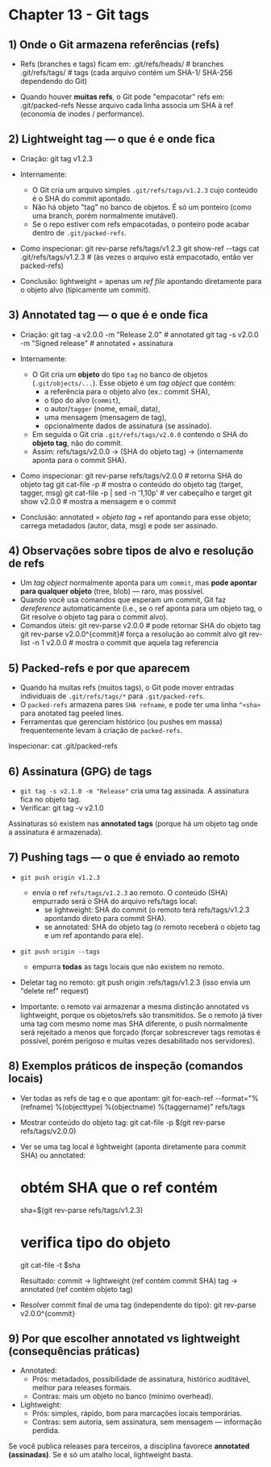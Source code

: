 # Chapter 13 - Git tags

## 1) Onde o Git armazena referências (refs)

- Refs (branches e tags) ficam em:
    .git/refs/heads/        # branches
    .git/refs/tags/         # tags (cada arquivo contém um SHA-1/ SHA-256 dependendo do Git)

- Quando houver **muitas refs**, o Git pode "empacotar" refs em:
    .git/packed-refs
  Nesse arquivo cada linha associa um SHA à ref (economia de inodes / performance).

## 2) Lightweight tag — o que é e onde fica

- Criação:
    git tag v1.2.3

- Internamente:
  - O Git cria um arquivo simples `.git/refs/tags/v1.2.3` cujo conteúdo é o SHA do commit apontado.
  - Não há objeto "tag" no banco de objetos. É só um ponteiro (como uma branch, porém normalmente imutável).
  - Se o repo estiver com refs empacotadas, o ponteiro pode acabar dentro de `.git/packed-refs`.

- Como inspecionar:
    git rev-parse refs/tags/v1.2.3
    git show-ref --tags
    cat .git/refs/tags/v1.2.3              # (às vezes o arquivo está empacotado, então ver packed-refs)

- Conclusão: lightweight = apenas um *ref file* apontando diretamente para o objeto alvo (tipicamente um commit).

## 3) Annotated tag — o que é e onde fica

- Criação:
    git tag -a v2.0.0 -m "Release 2.0"     # annotated
    git tag -s v2.0.0 -m "Signed release"  # annotated + assinatura

- Internamente:
  - O Git cria um **objeto** do tipo `tag` no banco de objetos (`.git/objects/...`). Esse objeto é um *tag object* que contém:
    - a referência para o objeto alvo (ex.: commit SHA),
    - o tipo do alvo (`commit`),
    - o autor/`tagger` (nome, email, data),
    - uma mensagem (mensagem de tag),
    - opcionalmente dados de assinatura (se assinado).
  - Em seguida o Git cria `.git/refs/tags/v2.0.0` contendo o SHA do **objeto tag**, não do commit.
  - Assim: refs/tags/v2.0.0 -> (SHA do objeto tag) -> (internamente aponta para o commit SHA).

- Como inspecionar:
    git rev-parse refs/tags/v2.0.0           # retorna SHA do objeto tag
    git cat-file -p <sha-do-objeto-tag>     # mostra o conteúdo do objeto tag (target, tagger, msg)
    git cat-file -p <sha-do-objeto-tag> | sed -n '1,10p'   # ver cabeçalho e target
    git show v2.0.0                          # mostra a mensagem e o commit

- Conclusão: annotated = *objeto tag* + ref apontando para esse objeto; carrega metadados (autor, data, msg) e pode ser assinado.

## 4) Observações sobre tipos de alvo e resolução de refs

- Um *tag object* normalmente aponta para um `commit`, mas **pode apontar para qualquer objeto** (tree, blob) — raro, mas possível.
- Quando você usa comandos que esperam um commit, Git faz _dereference_ automaticamente (i.e., se o ref aponta para um objeto tag, o Git resolve o objeto tag para o commit alvo).
- Comandos úteis:
    git rev-parse v2.0.0          # pode retornar SHA do objeto tag
    git rev-parse v2.0.0^{commit}# força a resolução ao commit alvo
    git rev-list -n 1 v2.0.0     # mostra o commit que aquela tag referencia

## 5) Packed-refs e por que aparecem

- Quando há muitas refs (muitos tags), o Git pode mover entradas individuais de `.git/refs/tags/*` para `.git/packed-refs`.
- O `packed-refs` armazena pares `SHA refname`, e pode ter uma linha `^<sha>` para anotated tag peeled lines.
- Ferramentas que gerenciam histórico (ou pushes em massa) frequentemente levam à criação de `packed-refs`.

Inspecionar:
    cat .git/packed-refs

## 6) Assinatura (GPG) de tags

- `git tag -s v2.1.0 -m "Release"` cria uma tag assinada. A assinatura fica no objeto tag.
- Verificar:
    git tag -v v2.1.0

Assinaturas só existem nas **annotated tags** (porque há um objeto tag onde a assinatura é armazenada).

## 7) Pushing tags — o que é enviado ao remoto

- `git push origin v1.2.3`
  - envia o ref `refs/tags/v1.2.3` ao remoto. O conteúdo (SHA) empurrado será o SHA do arquivo refs/tags local:
    - se lightweight: SHA do commit (o remoto terá refs/tags/v1.2.3 apontando direto para commit SHA).
    - se annotated: SHA do objeto tag (o remoto receberá o objeto tag e um ref apontando para ele).
- `git push origin --tags`
  - empurra **todas** as tags locais que não existem no remoto.
- Deletar tag no remoto:
    git push origin :refs/tags/v1.2.3
  (isso envia um "delete ref" request)

- Importante: o remoto vai armazenar a mesma distinção annotated vs lightweight, porque os objetos/refs são transmitidos. Se o remoto já tiver uma tag com mesmo nome mas SHA diferente, o push normalmente será rejeitado a menos que forçado (forçar sobrescrever tags remotas é possível, porém perigoso e muitas vezes desabilitado nos servidores).

## 8) Exemplos práticos de inspeção (comandos locais)

- Ver todas as refs de tag e o que apontam:
    git for-each-ref --format="%(refname) %(objecttype) %(objectname) %(taggername)" refs/tags

- Mostrar conteúdo do objeto tag:
    git cat-file -p $(git rev-parse refs/tags/v2.0.0)

- Ver se uma tag local é lightweight (aponta diretamente para commit SHA) ou annotated:
    # obtém SHA que o ref contém
    sha=$(git rev-parse refs/tags/v1.2.3)
    # verifica tipo do objeto
    git cat-file -t $sha

  Resultado:
    commit    -> lightweight (ref contém commit SHA)
    tag       -> annotated (ref contém objeto tag)

- Resolver commit final de uma tag (independente do tipo):
    git rev-parse v2.0.0^{commit}

## 9) Por que escolher annotated vs lightweight (consequências práticas)

- Annotated:
  - Prós: metadados, possibilidade de assinatura, histórico auditável, melhor para releases formais.
  - Contras: mais um objeto no banco (mínimo overhead).
- Lightweight:
  - Prós: simples, rápido, bom para marcações locais temporárias.
  - Contras: sem autoria, sem assinatura, sem mensagem — informação perdida.

Se você publica releases para terceiros, a disciplina favorece **annotated (assinadas)**. Se é só um atalho local, lightweight basta.


